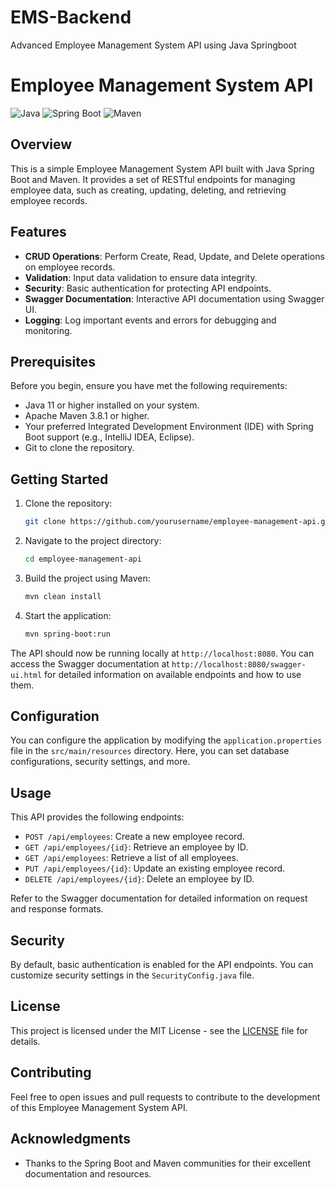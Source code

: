 # EMS-Backend
Advanced Employee Management System API using Java Springboot

# Employee Management System API

![Java](https://img.shields.io/badge/Java-11-blue.svg)
![Spring Boot](https://img.shields.io/badge/Spring%20Boot-2.5.3-brightgreen.svg)
![Maven](https://img.shields.io/badge/Maven-3.8.1-yellow.svg)

## Overview

This is a simple Employee Management System API built with Java Spring Boot and Maven. It provides a set of RESTful endpoints for managing employee data, such as creating, updating, deleting, and retrieving employee records.

## Features

- **CRUD Operations**: Perform Create, Read, Update, and Delete operations on employee records.
- **Validation**: Input data validation to ensure data integrity.
- **Security**: Basic authentication for protecting API endpoints.
- **Swagger Documentation**: Interactive API documentation using Swagger UI.
- **Logging**: Log important events and errors for debugging and monitoring.

## Prerequisites

Before you begin, ensure you have met the following requirements:

- Java 11 or higher installed on your system.
- Apache Maven 3.8.1 or higher.
- Your preferred Integrated Development Environment (IDE) with Spring Boot support (e.g., IntelliJ IDEA, Eclipse).
- Git to clone the repository.

## Getting Started

1. Clone the repository:

   ```bash
   git clone https://github.com/yourusername/employee-management-api.git
   ```

2. Navigate to the project directory:

   ```bash
   cd employee-management-api
   ```

3. Build the project using Maven:

   ```bash
   mvn clean install
   ```

4. Start the application:

   ```bash
   mvn spring-boot:run
   ```

The API should now be running locally at `http://localhost:8080`. You can access the Swagger documentation at `http://localhost:8080/swagger-ui.html` for detailed information on available endpoints and how to use them.

## Configuration

You can configure the application by modifying the `application.properties` file in the `src/main/resources` directory. Here, you can set database configurations, security settings, and more.

## Usage

This API provides the following endpoints:

- `POST /api/employees`: Create a new employee record.
- `GET /api/employees/{id}`: Retrieve an employee by ID.
- `GET /api/employees`: Retrieve a list of all employees.
- `PUT /api/employees/{id}`: Update an existing employee record.
- `DELETE /api/employees/{id}`: Delete an employee by ID.

Refer to the Swagger documentation for detailed information on request and response formats.

## Security

By default, basic authentication is enabled for the API endpoints. You can customize security settings in the `SecurityConfig.java` file.

## License

This project is licensed under the MIT License - see the [LICENSE](LICENSE) file for details.

## Contributing

Feel free to open issues and pull requests to contribute to the development of this Employee Management System API.

## Acknowledgments

- Thanks to the Spring Boot and Maven communities for their excellent documentation and resources.


